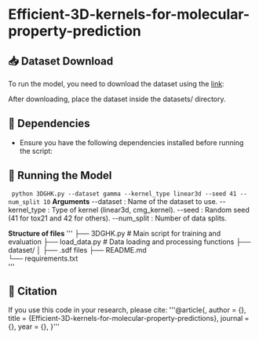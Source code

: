 # Efficient-3D-kernels-for-molecular-property-prediction 

## 📥 Dataset Download 
To run the model, you need to download the dataset using the [link](https://drive.google.com/drive/folders/1F05h8623pwLuN4NF_AMTa1ilzYBzIdaL?usp=sharing):

After downloading, place the dataset inside the datasets/ directory.
## 🔧 Dependencies
* Ensure you have the following dependencies installed before running the script:

## 🚀 Running the Model

` python 3DGHK.py --dataset gamma --kernel_type linear3d --seed 41 --num_split 10`
 **Arguments**
--dataset : Name of the dataset to use.
--kernel_type : Type of kernel (linear3d, cmg_kernel).
--seed : Random seed (41 for tox21 and 42 for others).
--num_split : Number of data splits.

**Structure of files**
'''
├── 3DGHK.py                # Main script for training and evaluation
├── load_data.py            # Data loading and processing functions
├── dataset/
│   ├── .sdf files
├── README.md              
└── requirements.txt       
'''

## 📝 Citation

If you use this code in your research, please cite:
'''@article{,
  author    = {},
  title     = {Efficient-3D-kernels-for-molecular-property-predictions},
  journal   = {},
  year      = {},
}'''
